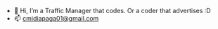 - 👋 Hi, I’m a Traffic Manager that codes. Or a  coder that advertises :D
- 📫 cmidiapaga01@gmail.com

<!---
cmidiapaga01/cmidiapaga01 is a ✨ special ✨ repository because its `README.md` (this file) appears on your GitHub profile.
You can click the Preview link to take a look at your changes.
--->
